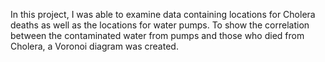 ​In this project, I was able to examine data containing locations for Cholera deaths as well as the locations for water pumps. To show the correlation between the contaminated water from pumps and those who died from Cholera, a Voronoi diagram was created.